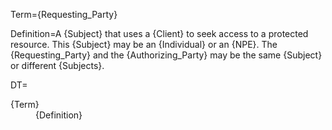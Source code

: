 Term={Requesting_Party}

Definition=A {Subject} that uses a {Client} to seek access to a protected resource. This {Subject} may be an {Individual} or an {NPE}. The {Requesting_Party} and the {Authorizing_Party} may be the same {Subject} or different {Subjects}. 

DT=<dt>{Term}</dt><dd>{Definition}</dd>
